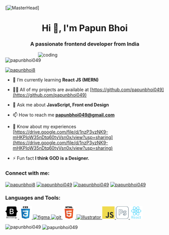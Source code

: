 [![MasterHead](https://thepracticaldev.s3.amazonaws.com/i/n9b2p3j0h1mdqvms3ogc.gif)]
<h1 align="center">Hi 👋, I'm Papun Bhoi</h1>
<h3 align="center">A passionate frontend developer from India</h3>
<img align="right" alt="coding" width="400" src="https://upload.wikimedia.org/wikipedia/commons/6/6f/Programming123najra.gif">


<p align="left"> <img src="https://komarev.com/ghpvc/?username=papunbhoi049&label=Profile%20views&color=0e75b6&style=flat" alt="papunbhoi049" /> </p>

<p align="left"> <a href="https://twitter.com/papunbhoi8" target="blank"><img src="https://img.shields.io/twitter/follow/papunbhoi8?logo=twitter&style=for-the-badge" alt="papunbhoi8" /></a> </p>

- 🌱 I’m currently learning **React JS (MERN)**

- 👨‍💻 All of my projects are available at [https://github.com/papunbhoi049](https://github.com/papunbhoi049)

- 💬 Ask me about **JavaScript, Front end Design**

- 📫 How to reach me **papunbhoi049@gmail.com**

- 📄 Know about my experiences [https://drive.google.com/file/d/1nzP3yzNK9-mHKPIoW35nDtq60tyVsn0x/view?usp=sharing](https://drive.google.com/file/d/1nzP3yzNK9-mHKPIoW35nDtq60tyVsn0x/view?usp=sharing)

- ⚡ Fun fact **I think GOD is a Designer.**

<h3 align="left">Connect with me:</h3>
<p align="left">
<a href="https://twitter.com/papunbhoi8" target="blank"><img align="center" src="https://raw.githubusercontent.com/rahuldkjain/github-profile-readme-generator/master/src/images/icons/Social/twitter.svg" alt="papunbhoi8" height="30" width="40" /></a>
<a href="https://linkedin.com/in/papunbhoi049" target="blank"><img align="center" src="https://raw.githubusercontent.com/rahuldkjain/github-profile-readme-generator/master/src/images/icons/Social/linked-in-alt.svg" alt="papunbhoi049" height="30" width="40" /></a>
<a href="https://fb.com/papunbhoi049" target="blank"><img align="center" src="https://raw.githubusercontent.com/rahuldkjain/github-profile-readme-generator/master/src/images/icons/Social/facebook.svg" alt="papunbhoi049" height="30" width="40" /></a>
<a href="https://instagram.com/papunbhoi049" target="blank"><img align="center" src="https://raw.githubusercontent.com/rahuldkjain/github-profile-readme-generator/master/src/images/icons/Social/instagram.svg" alt="papunbhoi049" height="30" width="40" /></a>
</p>

<h3 align="left">Languages and Tools:</h3>
<p align="left"> <a href="https://getbootstrap.com" target="_blank" rel="noreferrer"> <img src="https://raw.githubusercontent.com/devicons/devicon/master/icons/bootstrap/bootstrap-plain-wordmark.svg" alt="bootstrap" width="40" height="40"/> </a> <a href="https://www.w3schools.com/css/" target="_blank" rel="noreferrer"> <img src="https://raw.githubusercontent.com/devicons/devicon/master/icons/css3/css3-original-wordmark.svg" alt="css3" width="40" height="40"/> </a> <a href="https://www.figma.com/" target="_blank" rel="noreferrer"> <img src="https://www.vectorlogo.zone/logos/figma/figma-icon.svg" alt="figma" width="40" height="40"/> </a> <a href="https://git-scm.com/" target="_blank" rel="noreferrer"> <img src="https://www.vectorlogo.zone/logos/git-scm/git-scm-icon.svg" alt="git" width="40" height="40"/> </a> <a href="https://www.w3.org/html/" target="_blank" rel="noreferrer"> <img src="https://raw.githubusercontent.com/devicons/devicon/master/icons/html5/html5-original-wordmark.svg" alt="html5" width="40" height="40"/> </a> <a href="https://www.adobe.com/in/products/illustrator.html" target="_blank" rel="noreferrer"> <img src="https://www.vectorlogo.zone/logos/adobe_illustrator/adobe_illustrator-icon.svg" alt="illustrator" width="40" height="40"/> </a> <a href="https://developer.mozilla.org/en-US/docs/Web/JavaScript" target="_blank" rel="noreferrer"> <img src="https://raw.githubusercontent.com/devicons/devicon/master/icons/javascript/javascript-original.svg" alt="javascript" width="40" height="40"/> </a> <a href="https://www.photoshop.com/en" target="_blank" rel="noreferrer"> <img src="https://raw.githubusercontent.com/devicons/devicon/master/icons/photoshop/photoshop-line.svg" alt="photoshop" width="40" height="40"/> </a> <a href="https://reactjs.org/" target="_blank" rel="noreferrer"> <img src="https://raw.githubusercontent.com/devicons/devicon/master/icons/react/react-original-wordmark.svg" alt="react" width="40" height="40"/> </a> </p>

<p><img align="left" src="https://github-readme-stats.vercel.app/api/top-langs?username=papunbhoi049&show_icons=true&locale=en&layout=compact" alt="papunbhoi049" /></p>

<p>&nbsp;<img align="center" src="https://github-readme-stats.vercel.app/api?username=papunbhoi049&show_icons=true&locale=en" alt="papunbhoi049" /></p>
